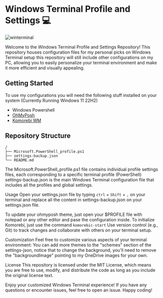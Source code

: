 # Windows Terminal Profile and Settings 💻

![winterminal](https://github.com/Noe-ali/Env-Settings/assets/95829890/3b682138-93f3-4b41-a802-88fe77268b5a)

Welcome to the Windows Terminal Profile and Settings Repository! This repository houses configuration files for my personal picks on Windows Terminal setup this repository will still include other configurations on my PC, allowing you to easily personalize your terminal environment and make it more efficient and visually appealing.
## Getting Started
To use my configurations you will need the following stuff installed on your system (Currently Running Windows 11 22H2)
- Windows Powershell
- [OhMyPosh](https://ohmyposh.dev/)
- [Komorebi WM](https://github.com/LGUG2Z/komorebi)

## Repository Structure
```
/
├── Microsoft.PowerShell_profile.ps1
├── settings-backup.json
└── README.md
```
The Microsoft.PowerShell_profile.ps1 file contains individual profile settings files, each corresponding to a specific terminal profile (PowerShell)
settings-backup.json is the main Windows Terminal configuration file that includes all the profiles and global settings.

Usage
Open your settings.json file by typing ```ctrl``` + ```Shift``` + ```,``` on your terminal and replace all the content in settings-backup.json on your settings.json file.

To update your ohmyposh theme, just open your $PROFILE file with notepad or any other editor and pase the configuration inside.
To initialize Komorebi, just use the command ```komorebic-start```
Use version control (e.g., Git) to track changes and collaborate with others on your terminal setup.

Customization
Feel free to customize various aspects of your terminal environment:
You can add more themes to the "schemes" section of the settings-json, notice that to change the background, you'll need to remove the "backgroundImage" pointing to my OneDrive images for your own.

License
This repository is licensed under the MIT License, which means you are free to use, modify, and distribute the code as long as you include the original license text.

Enjoy your customized Windows Terminal experience! If you have any questions or encounter issues, feel free to open an issue. Happy coding!





